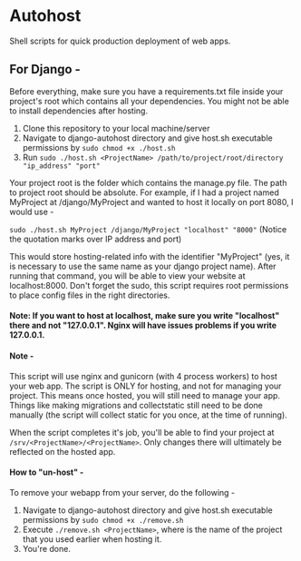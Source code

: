 # Autohost
Shell scripts for quick production deployment of web apps.

## For Django -

Before everything, make sure you have a requirements.txt file inside your project's root which contains all your dependencies. You might not be able to install dependencies after hosting.

1. Clone this repository to your local machine/server
2. Navigate to django-autohost directory and give host.sh executable permissions by `sudo chmod +x ./host.sh`
3. Run `sudo ./host.sh <ProjectName> /path/to/project/root/directory "ip_address" "port"`

Your project root is the folder which contains the manage.py file. The path to project root should be absolute.
For example, if I had a project named MyProject at 
/django/MyProject and wanted to host it locally on port 8080, I would use - 

`sudo ./host.sh MyProject /django/MyProject "localhost" "8000"` (Notice the quotation marks over IP address and port)

This would store hosting-related info with the identifier "MyProject" (yes, it is necessary to use the same name
as your django project name). After running that command, you will be able to view your website at localhost:8000. Don't
forget the sudo, this script requires root permissions to place config files in the right directories.

#### Note: If you want to host at localhost, make sure you write "localhost" there and not "127.0.0.1". Nginx will have issues problems if you write 127.0.0.1.

#### Note -
This script will use nginx and gunicorn (with 4 process workers) to host your web app. The script is ONLY for hosting, and not for managing your project.
This means once hosted, you will still need to manage your app. Things like making migrations and collectstatic still need to be 
done manually (the script will collect static for you once, at the time of running).

When the script completes it's job, you'll be able to find your project at `/srv/<ProjectName>/<ProjectName>`. Only changes there
will ultimately be reflected on the hosted app.

#### How to "un-host" - 
To remove your webapp from your server, do the following - 
1. Navigate to django-autohost directory and give host.sh executable permissions by `sudo chmod +x ./remove.sh`
2. Execute `./remove.sh <ProjectName>`, where <ProjectName> is the name of the project that you used earlier when hosting it.
3. You're done.

